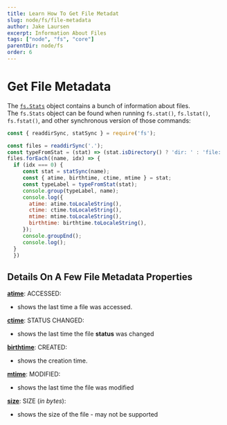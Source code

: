 ```yaml
---
title: Learn How To Get File Metadat
slug: node/fs/file-metadata
author: Jake Laursen
excerpt: Information About Files
tags: ["node", "fs", "core"]
parentDir: node/fs
order: 6
---
```


# Get File Metadata 
The [`fs.Stats`](https://nodejs.org/dist/latest-v18.x/docs/api/fs.html#class-fsstats) object contains a bunch of information about files.  
The `fs.Stats` object can be found when running `fs.stat()`, `fs.lstat()`, `fs.fstat()`, and other synchronous version of those commands:
```js
const { readdirSync, statSync } = require('fs');

const files = readdirSync('.');
const typeFromStat = (stat) => (stat.isDirectory() ? 'dir: ' : 'file: ');
files.forEach((name, idx) => {
  if (idx === 0) {
     const stat = statSync(name);
     const { atime, birthtime, ctime, mtime } = stat;
     const typeLabel = typeFromStat(stat);
     console.group(typeLabel, name);
     console.log({
       atime: atime.toLocaleString(),
       ctime: ctime.toLocaleString(),
       mtime: mtime.toLocaleString(),
       birthtime: birthtime.toLocaleString(),
     });
     console.groupEnd();
     console.log(); 
  }
  })
```

## Details On A Few File Metadata Properties
[**atime**](https://nodejs.org/dist/latest-v18.x/docs/api/fs.html#statsatime): ACCESSED: 
- shows the last time a file was accessed.  

[**ctime**](https://nodejs.org/dist/latest-v18.x/docs/api/fs.html#statsctime): STATUS CHANGED: 
- shows the last time the file **status** was changed  

[**birthtime**](https://nodejs.org/dist/latest-v18.x/docs/api/fs.html#statsbirthtime): CREATED: 
- shows the creation time.  

[**mtime**](https://nodejs.org/dist/latest-v18.x/docs/api/fs.html#statsmtime): MODIFIED: 
- shows the last time the file was modified

[**size**](https://nodejs.org/dist/latest-v18.x/docs/api/fs.html#statssize): SIZE (_in bytes_): 
- shows the size of the file - may not be supported